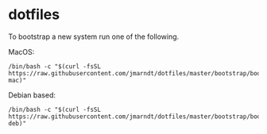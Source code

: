 # dotfiles
To bootstrap a new system run one of the following.

MacOS:
```
/bin/bash -c "$(curl -fsSL https://raw.githubusercontent.com/jmarndt/dotfiles/master/bootstrap/bootstrap.sh mac)"
```

Debian based:
```
/bin/bash -c "$(curl -fsSL https://raw.githubusercontent.com/jmarndt/dotfiles/master/bootstrap/bootstrap.sh deb)"
```

